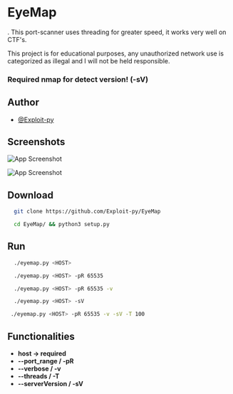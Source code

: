
# EyeMap
.
This port-scanner uses threading for greater speed, it works very well on CTF's.

This project is for educational purposes, any unauthorized network use is categorized as illegal and I will not be held responsible.

### Required nmap for detect version! (-sV)

## Author

- [@Exploit-py](https://github.com/Exploit-py)


## Screenshots

![App Screenshot](https://cdn.discordapp.com/attachments/900169751349833778/1044107508081500170/image.png)

![App Screenshot](https://cdn.discordapp.com/attachments/900169751349833778/1044107896738283570/image.png)

## Download

```bash
  git clone https://github.com/Exploit-py/EyeMap
```
```bash
  cd EyeMap/ && python3 setup.py
```

## Run

```bash
  ./eyemap.py <HOST>
```
```bash
  ./eyemap.py <HOST> -pR 65535
```
```bash
  ./eyemap.py <HOST> -pR 65535 -v
```
```bash
  ./eyemap.py <HOST> -sV
 ```
 ```bash
  ./eyemap.py <HOST> -pR 65535 -v -sV -T 100
 ```


## Functionalities
- **host -> required**
- **--port_range / -pR <port-range>**
- **--verbose / -v**
- **--threads / -T <threads>**
- **--serverVersion / -sV**
